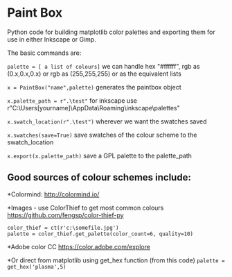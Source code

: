 # Paint Box

Python code for building matplotlib color palettes and exporting them for use in either Inkscape or Gimp.

The basic commands are:

`palette = [ a list of colours]`
we can handle hex "#ffffff", rgb as (0.x,0.x,0.x) or rgb as (255,255,255) or as the equivalent lists

`x = PaintBox("name",palette)`
generates the paintbox object

`x.palette_path = r".\test"`
for inkscape use r"C:\Users\[yourname]\AppData\Roaming\inkscape\palettes"

`x.swatch_location(r".\test")`
wherever we want the swatches saved

`x.swatches(save=True)`
save swatches of the colour scheme to the swatch_location

`x.export(x.palette_path)`
save a GPL palette to the palette_path
	
## Good sources of colour schemes include:
*Colormind: http://colormind.io/

*Images - use ColorThief to get most common colours https://github.com/fengsp/color-thief-py

```from colorthief import ColorThief as ct
color_thief = ct(r'c:\somefile.jpg')
palette = color_thief.get_palette(color_count=6, quality=10)
```

*Adobe color CC https://color.adobe.com/explore

*Or direct from matplotlib using get_hex function (from this code)
`palette = get_hex('plasma',5)`
